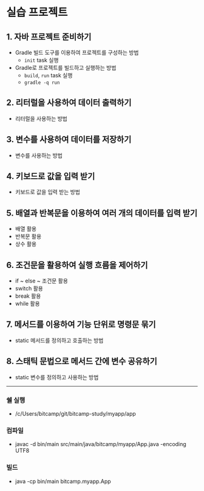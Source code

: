 # 실습 프로젝트

## 1. 자바 프로젝트 준비하기

- Gradle 빌드 도구를 이용하여 프로젝트를 구성하는 방법
  - `init` task 실행
- Gradle로 프로젝트를 빌드하고 실행하는 방법
  - `build`, `run` task 실행
  - `gradle -q run`

## 2. 리터럴을 사용하여 데이터 출력하기

- 리터럴을 사용하는 방법

## 3. 변수를 사용하여 데이터를 저장하기

- 변수를 사용하는 방법

## 4. 키보드로 값을 입력 받기

- 키보드로 값을 입력 받는 방법

## 5. 배열과 반복문을 이용하여 여러 개의 데이터를 입력 받기

- 배열 활용
- 반복문 활용
- 상수 활용

## 6. 조건문을 활용하여 실행 흐름을 제어하기

- if ~ else ~ 조건문 활용
- switch 활용
- break 활용 
- while 활용

## 7. 메서드를 이용하여 기능 단위로 명령문 묶기

- static 메서드를 정의하고 호출하는 방법

## 8. 스태틱 문법으로 메서드 간에 변수 공유하기

- static 변수를 정의하고 사용하는 방법

---

### 쉘 실행
- /c/Users/bitcamp/git/bitcamp-study/myapp/app

### 컴파일
- javac -d bin/main src/main/java/bitcamp/myapp/App.java -encoding UTF8

### 빌드
- java -cp bin/main bitcamp.myapp.App
